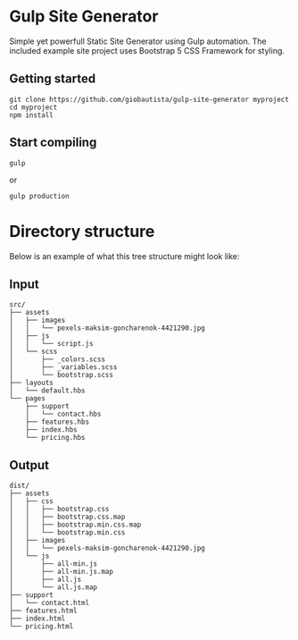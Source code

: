 # Gulp Site Generator
Simple yet powerfull Static Site Generator using Gulp automation. The included example site project uses Bootstrap 5 CSS Framework for styling.

## Getting started
```
git clone https://github.com/giobautista/gulp-site-generator myproject
cd myproject
npm install
```

## Start compiling

```
gulp
```
or
```
gulp production
```

# Directory structure
Below is an example of what this tree structure might look like:

## Input
```
src/
├── assets
│   ├── images
│   │   └── pexels-maksim-goncharenok-4421290.jpg
│   ├── js
│   │   └── script.js
│   └── scss
│       ├── _colors.scss
│       ├── _variables.scss
│       └── bootstrap.scss
├── layouts
│   └── default.hbs
└── pages
    ├── support
    │   └── contact.hbs
    ├── features.hbs
    ├── index.hbs
    └── pricing.hbs
```

## Output
```
dist/
├── assets
│   ├── css
│   │   ├── bootstrap.css
│   │   ├── bootstrap.css.map
│   │   ├── bootstrap.min.css.map
│   │   └── bootstrap.min.css
│   ├── images
│   │   └── pexels-maksim-goncharenok-4421290.jpg
│   └── js
│       ├── all-min.js
│       ├── all-min.js.map
│       ├── all.js
│       └── all.js.map
├── support
│   └── contact.html
├── features.html
├── index.html
└── pricing.html
```
